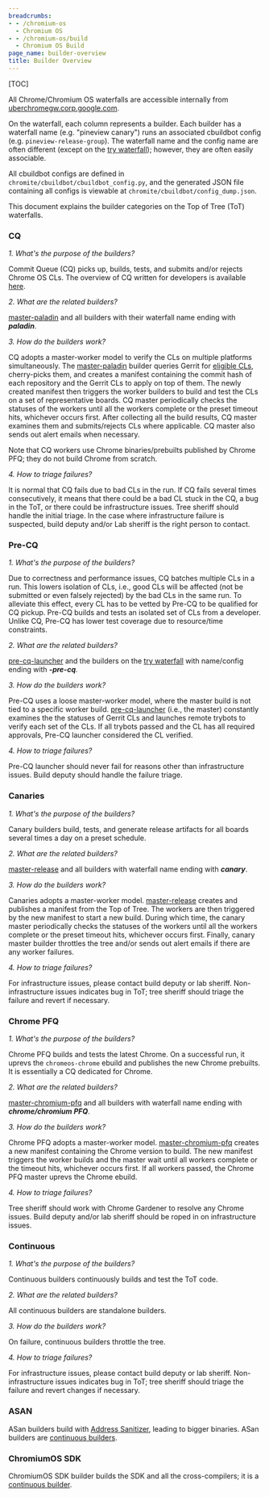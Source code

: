 ```yaml
---
breadcrumbs:
- - /chromium-os
  - Chromium OS
- - /chromium-os/build
  - Chromium OS Build
page_name: builder-overview
title: Builder Overview
---
```


[TOC]

All Chrome/Chromium OS waterfalls are accessible internally from
[uberchromegw.corp.google.com](http://uberchromegw.corp.google.com).

On the waterfall, each column represents a builder. Each builder has a waterfall
name (e.g. "pineview canary") runs an associated cbuildbot config (e.g.
`pineview-release-group`). The waterfall name and the config name are often
different (except on the [try
waterfall](https://uberchromegw.corp.google.com/i/chromiumos.tryserver/waterfall));
however, they are often easily associable.

All cbuildbot configs are defined in `chromite/cbuildbot/cbuildbot_config.py`,
and the generated JSON file containing all configs is viewable at
`chromite/cbuildbot/config_dump.json`.

This document explains the builder categories on the Top of Tree (ToT)
waterfalls.

### CQ

*1. What's the purpose of the builders?*

Commit Queue (CQ) picks up, builds, tests, and submits and/or rejects Chrome OS
CLs. The overview of CQ written for developers is available
[here](/system/errors/NodeNotFound).

*2. What are the related builders?*

[master-paladin](https://uberchromegw.corp.google.com/i/chromeos/waterfall?builder=master-paladin)
and all builders with their waterfall name ending with ***paladin***.

*3. How do the builders work?*

CQ adopts a master-worker model to verify the CLs on multiple platforms
simultaneously. The
[master-paladin](https://uberchromegw.corp.google.com/i/chromeos/waterfall?builder=master-paladin)
builder queries Gerrit for [eligible CLs](/system/errors/NodeNotFound),
cherry-picks them, and creates a manifest containing the commit hash of each
repository and the Gerrit CLs to apply on top of them. The newly created
manifest then triggers the worker builders to build and test the CLs on a set of
representative boards. CQ master periodically checks the statuses of the workers
until all the workers complete or the preset timeout hits, whichever occurs
first. After collecting all the build results, CQ master examines them and
submits/rejects CLs where applicable. CQ master also sends out alert emails when
necessary.

Note that CQ workers use Chrome binaries/prebuilts published by Chrome PFQ; they
do not build Chrome from scratch.

*4. How to triage failures?*

It is normal that CQ fails due to bad CLs in the run. If CQ fails several times
consecutively, it means that there could be a bad CL stuck in the CQ, a bug in
the ToT, or there could be infrastructure issues. Tree sheriff should handle the
initial triage. In the case where infrastructure failure is suspected, build
deputy and/or Lab sheriff is the right person to contact.

### Pre-CQ

*1. What's the purpose of the builders?*

Due to correctness and performance issues, CQ batches multiple CLs in a run.
This lowers isolation of CLs, i.e., good CLs will be affected (not be submitted
or even falsely rejected) by the bad CLs in the same run. To alleviate this
effect, every CL has to be vetted by Pre-CQ to be qualified for CQ pickup.
Pre-CQ builds and tests an isolated set of CLs from a developer. Unlike CQ,
Pre-CQ has lower test coverage due to resource/time constraints.

*2. What are the related builders?*

[pre-cq-launcher](https://uberchromegw.corp.google.com/i/chromeos/waterfall?builder=pre-cq-launcher)
and the builders on the [try
waterfall](https://uberchromegw.corp.google.com/i/chromiumos.tryserver/waterfall)
with name/config ending with ***-pre-cq**.*

*3. How do the builders work?*

Pre-CQ uses a loose master-worker model, where the master build is not tied to a
specific worker build.
[pre-cq-launcher](https://uberchromegw.corp.google.com/i/chromeos/waterfall?builder=pre-cq-launcher)
(i.e., the master) constantly examines the the statuses of Gerrit CLs and
launches remote trybots to verify each set of the CLs. If all trybots passed and
the CL has all required approvals, Pre-CQ launcher considered the CL verified.

*4. How to triage failures?*

Pre-CQ launcher should never fail for reasons other than infrastructure issues.
Build deputy should handle the failure triage.

### Canaries

*1. What's the purpose of the builders?*

Canary builders build, tests, and generate release artifacts for all boards
several times a day on a preset schedule.

*2. What are the related builders?*

[master-release](https://uberchromegw.corp.google.com/i/chromeos/waterfall?builder=master-release)
and all builders with waterfall name ending with ***canary***.

*3. How do the builders work?*

Canaries adopts a master-worker model.
[master-release](https://uberchromegw.corp.google.com/i/chromeos/waterfall?builder=master-release)
creates and publishes a manifest from the Top of Tree. The workers are then
triggered by the new manifest to start a new build. During which time, the
canary master periodically checks the statuses of the workers until all the
workers complete or the preset timeout hits, whichever occurs first. Finally,
canary master builder throttles the tree and/or sends out alert emails if there
are any worker failures.

*4. How to triage failures?*

For infrastructure issues, please contact build deputy or lab sheriff.
Non-infrastructure issues indicates bug in ToT; tree sheriff should triage the
failure and revert if necessary.

### Chrome PFQ

*1. What's the purpose of the builders?*

Chrome PFQ builds and tests the latest Chrome. On a successful run, it uprevs
the `chromeos-chrome` ebuild and publishes the new Chrome prebuilts. It is
essentially a CQ dedicated for Chrome.

*2. What are the related builders?*

[master-chromium-pfq](https://uberchromegw.corp.google.com/i/chromeos/waterfall?builder=master-chromium-pfq)
and all builders with waterfall name ending with ***chrome/chromium PFQ***.

*3. How do the builders work?*

Chrome PFQ adopts a master-worker model.
[master-chromium-pfq](https://uberchromegw.corp.google.com/i/chromeos/waterfall?builder=master-chromium-pfq)
creates a new manifest containing the Chrome version to build. The new manifest
triggers the worker builds and the master wait until all workers complete or the
timeout hits, whichever occurs first. If all workers passed, the Chrome PFQ
master uprevs the Chrome ebuild.

*4. How to triage failures?*

Tree sheriff should work with Chrome Gardener to resolve any Chrome issues.
Build deputy and/or lab sheriff should be roped in on infrastructure issues.

### Continuous

*1. What's the purpose of the builders?*

Continuous builders continuously builds and test the ToT code.

*2. What are the related builders?*

All continuous builders are standalone builders.

*3. How do the builders work?*

On failure, continuous builders throttle the tree.

*4. How to triage failures?*

For infrastructure issues, please contact build deputy or lab sheriff.
Non-infrastructure issues indicates bug in ToT; tree sheriff should triage the
failure and revert changes if necessary.

### ASAN

ASan builders build with [Address
Sanitizer](http://www.chromium.org/developers/testing/addresssanitizer), leading
to bigger binaries. ASan builders are [continuous
builders](http://www.chromium.org/chromium-os/build/builder-overview#TOC-Continuous).

### ChromiumOS SDK

ChromiumOS SDK builder builds the SDK and all the cross-compilers; it is a
[continuous
builder](http://www.chromium.org/chromium-os/build/builder-overview#TOC-Continuous).
